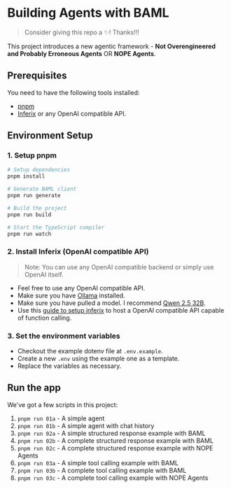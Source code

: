# Building Agents with BAML

> Consider giving this repo a ✨! Thanks!!!

This project introduces a new agentic framework - **Not Overengineered and Probably Erroneous Agents** OR **NOPE Agents**.

## Prerequisites

You need to have the following tools installed:

- [pnpm](https://pnpm.io/)
- [Inferix](https://github.com/YourTechBud/inferix) or any OpenAI compatible API.

## Environment Setup

### 1. Setup pnpm

```bash
# Setup dependencies
pnpm install

# Generate BAML client
pnpm run generate

# Build the project
pnpm run build

# Start the TypeScript compiler
pnpm run watch
```

### 2. Install Inferix (OpenAI compatible API)

> Note: You can use any OpenAI compatible backend or simply use OpenAI itself.

- Feel free to use any OpenAI compatible API.
- Make sure you have [Ollama](https://ollama.ai/) installed.
- Make sure you have pulled a model. I recommend [Qwen 2.5 32B](https://ollama.com/library/qwen2.5:32b).
- Use this [guide to setup inferix](https://github.com/YourTechBud/inferix) to host a OpenAI compatible API capable of function calling.

### 3. Set the environment variables

- Checkout the example dotenv file at `.env.example`.
- Create a new `.env` using the example one as a template.
- Replace the variables as necessary.

## Run the app

We've got a few scripts in this project:

1. `pnpm run 01a` - A simple agent
2. `pnpm run 01b` - A simple agent with chat history
3. `pnpm run 02a` - A simple structured response example with BAML
4. `pnpm run 02b` - A complete structured response example with BAML
5. `pnpm run 02c` - A complete structured response example with NOPE Agents
6. `pnpm run 03a` - A simple tool calling example with BAML
7. `pnpm run 03b` - A complete tool calling example with BAML
8. `pnpm run 03c` - A complete tool calling example with NOPE Agents
